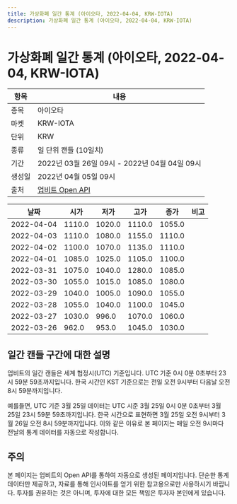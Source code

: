 ```yaml
---
title: 가상화폐 일간 통계 (아이오타, 2022-04-04, KRW-IOTA)
description: 가상화폐 일간 통계 (아이오타, 2022-04-04, KRW-IOTA)
---
```



가상화폐 일간 통계 (아이오타, 2022-04-04, KRW-IOTA)
===

|항목|내용|
|--|--|
|종목|아이오타|
|마켓|KRW-IOTA|
|단위|KRW|
|종류|일 단위 캔들 (10일치)|
|기간|2022년 03월 26일 09시 - 2022년 04월 04일 09시|
|생성일|2022년 04월 05일 09시|
|출처|[업비트 Open API](https://docs.upbit.com)|


|날짜|시가|저가|고가|종가|비고|
|--|--|--|--|--|--|
|2022-04-04|1110.0|1020.0|1110.0|1055.0|    |
|2022-04-03|1110.0|1080.0|1155.0|1110.0|    |
|2022-04-02|1100.0|1070.0|1135.0|1110.0|    |
|2022-04-01|1085.0|1025.0|1105.0|1100.0|    |
|2022-03-31|1075.0|1040.0|1280.0|1085.0|    |
|2022-03-30|1055.0|1015.0|1085.0|1080.0|    |
|2022-03-29|1040.0|1005.0|1090.0|1055.0|    |
|2022-03-28|1055.0|1040.0|1100.0|1045.0|    |
|2022-03-27|1030.0|996.0|1070.0|1060.0|    |
|2022-03-26|962.0|953.0|1045.0|1030.0|    |


일간 캔들 구간에 대한 설명
---


업비트의 일간 캔들은 세계 협정시(UTC) 기준입니다. 
UTC 기준 0시 0분 0초부터 23시 59분 59초까지입니다. 
한국 시간인 KST 기준으로는 전일 오전 9시부터 다음날 오전 8시 59분까지입니다. 


예를들면, UTC 기준 3월 25일 데이터는 UTC 시준 3월 25일 0시 0분 0초부터 3월 25일 23시 59분 59초까지입니다. 
한국 시간으로 표현하면 3월 25일 오전 9시부터 3월 26일 오전 8시 59분까지입니다. 
이와 같은 이유로 본 페이지는 매일 오전 9시마다 전날의 통계 데이터를 자동으로 작성합니다. 


주의
---


본 페이지는 업비트의 Open API를 통하여 자동으로 생성된 페이지입니다. 
단순한 통계 데이터만 제공하고, 자료를 통해 인사이트를 얻기 위한 참고용으로만 사용하시기 바랍니다. 
투자를 권유하는 것은 아니며, 투자에 대한 모든 책임은 투자자 본인에게 있습니다. 
